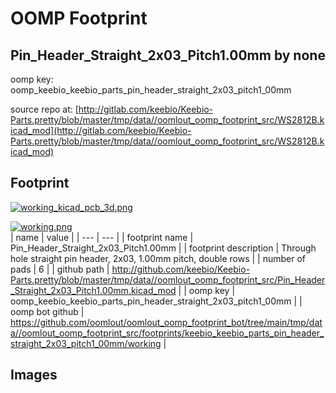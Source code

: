 # OOMP Footprint  
## Pin_Header_Straight_2x03_Pitch1.00mm  by none  
  
oomp key: oomp_keebio_keebio_parts_pin_header_straight_2x03_pitch1_00mm  
  
source repo at: [http://gitlab.com/keebio/Keebio-Parts.pretty/blob/master/tmp/data//oomlout_oomp_footprint_src/WS2812B.kicad_mod](http://gitlab.com/keebio/Keebio-Parts.pretty/blob/master/tmp/data//oomlout_oomp_footprint_src/WS2812B.kicad_mod)  
## Footprint  
  
[![working_kicad_pcb_3d.png](working_kicad_pcb_3d_600.png)](working_kicad_pcb_3d.png)  
  
[![working.png](working_600.png)](working.png)  
| name | value | 
| --- | --- | 
| footprint name | Pin_Header_Straight_2x03_Pitch1.00mm | 
| footprint description | Through hole straight pin header, 2x03, 1.00mm pitch, double rows | 
| number of pads | 6 | 
| github path | http://github.com/keebio/Keebio-Parts.pretty/blob/master/tmp/data//oomlout_oomp_footprint_src/Pin_Header_Straight_2x03_Pitch1.00mm.kicad_mod | 
| oomp key | oomp_keebio_keebio_parts_pin_header_straight_2x03_pitch1_00mm | 
| oomp bot github | https://github.com/oomlout/oomlout_oomp_footprint_bot/tree/main/tmp/data//oomlout_oomp_footprint_src/footprints/keebio_keebio_parts_pin_header_straight_2x03_pitch1_00mm/working | 
## Images  
